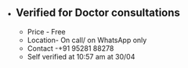 - ## Verified for Doctor consultations
  - Price - Free
  - Location- On call/ on WhatsApp only 
  - Contact -+91 95281 88278
  - Self verified at 10:57 am at 30/04